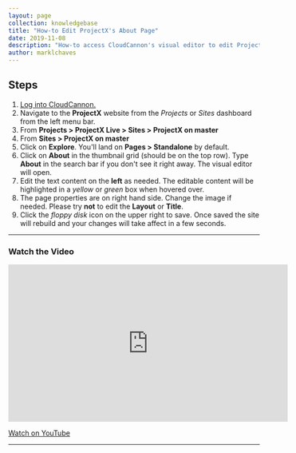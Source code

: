 ```yaml
---
layout: page
collection: knowledgebase
title: "How-to Edit ProjectX's About Page"
date: 2019-11-08
description: "How-to access CloudCannon's visual editor to edit ProjectX's About page (standalone page)."
author: marklchaves
---
```

## Steps

1. [Log into CloudCannon.](https://app.cloudcannon.com)
2. Navigate to the **ProjectX** website from the _Projects_ or _Sites_ dashboard from the left menu bar.
3. From **Projects > ProjectX Live > Sites > ProjectX on master**
4. From **Sites > ProjectX on master**
5. Click on **Explore**. You'll land on **Pages > Standalone** by default.
6. Click on **About** in the thumbnail grid (should be on the top row). Type **About** in the search bar if you don't see it right away. The visual editor will open.
7. Edit the text content on the **left** as needed. The editable content will be highlighted in a _yellow_ or _green_ box when hovered over.
8. The page properties are on right hand side. Change the image if needed. Please try **not** to edit the **Layout** or **Title**.
9. Click the _floppy disk_ icon on the upper right to save. Once saved the site will rebuild and your changes will take affect in a few seconds.

---

### Watch the Video

<iframe width="560" height="315" src="https://www.youtube.com/embed/hlYyYpw8H7w" frameborder="0" allowfullscreen></iframe>

[Watch on YouTube](https://youtu.be/hlYyYpw8H7w "How-to Edit ProjectX's About Page Screencast")

---